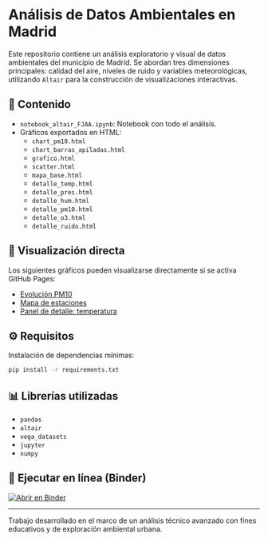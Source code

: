 # Análisis de Datos Ambientales en Madrid

Este repositorio contiene un análisis exploratorio y visual de datos ambientales del municipio de Madrid. 
Se abordan tres dimensiones principales: calidad del aire, niveles de ruido y variables meteorológicas, 
utilizando `Altair` para la construcción de visualizaciones interactivas.

## 📂 Contenido

- `notebook_altair_FJAA.ipynb`: Notebook con todo el análisis.
- Gráficos exportados en HTML:
  - `chart_pm10.html`
  - `chart_barras_apiladas.html`
  - `grafico.html`
  - `scatter.html`
  - `mapa_base.html`
  - `detalle_temp.html`
  - `detalle_pres.html`
  - `detalle_hum.html`
  - `detalle_pm10.html`
  - `detalle_o3.html`
  - `detalle_ruido.html`

## 🚀 Visualización directa

Los siguientes gráficos pueden visualizarse directamente si se activa GitHub Pages:

- [Evolución PM10](./chart_pm10.html)
- [Mapa de estaciones](./mapa_base.html)
- [Panel de detalle: temperatura](./detalle_temp.html)

## ⚙️ Requisitos

Instalación de dependencias mínimas:

```bash
pip install -r requirements.txt
```

## 📊 Librerías utilizadas

- `pandas`
- `altair`
- `vega_datasets`
- `jupyter`
- `numpy`


## 🔗 Ejecutar en línea (Binder)

[![Abrir en Binder](https://mybinder.org/badge_logo.svg)](https://mybinder.org/v2/gh/usuario/repositorio/main?filepath=notebook_altair_FJAA.ipynb)

---
Trabajo desarrollado en el marco de un análisis técnico avanzado con fines educativos y de exploración ambiental urbana.
